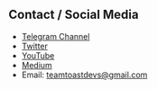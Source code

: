 ## Contact / Social Media

- [Telegram Channel](https://t.me/FoundryCommunity)
- [Twitter](https://twitter.com/FoundryDAO)
- [YouTube](https://www.youtube.com/channel/UC4Z34M4q5emaYlJP_Sqa-Cw)
- [Medium](https://medium.com/daihard-buidlers)
- Email: teamtoastdevs@gmail.com